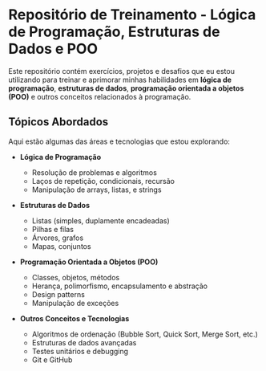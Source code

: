 # Repositório de Treinamento - Lógica de Programação, Estruturas de Dados e POO

Este repositório contém exercícios, projetos e desafios que eu estou utilizando para treinar e aprimorar minhas habilidades em **lógica de programação**, **estruturas de dados**, **programação orientada a objetos (POO)** e outros conceitos relacionados à programação.

## Tópicos Abordados

Aqui estão algumas das áreas e tecnologias que estou explorando:

- **Lógica de Programação**
  - Resolução de problemas e algoritmos
  - Laços de repetição, condicionais, recursão
  - Manipulação de arrays, listas, e strings

- **Estruturas de Dados**
  - Listas (simples, duplamente encadeadas)
  - Pilhas e filas
  - Árvores, grafos
  - Mapas, conjuntos

- **Programação Orientada a Objetos (POO)**
  - Classes, objetos, métodos
  - Herança, polimorfismo, encapsulamento e abstração
  - Design patterns
  - Manipulação de exceções

- **Outros Conceitos e Tecnologias**
  - Algoritmos de ordenação (Bubble Sort, Quick Sort, Merge Sort, etc.)
  - Estruturas de dados avançadas
  - Testes unitários e debugging
  - Git e GitHub

